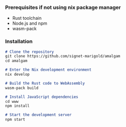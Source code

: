 ### Prerequisites if not using nix package manager

- Rust toolchain
- Node.js and npm
- wasm-pack

### Installation
```markdown
# Clone the repository
git clone https://github.com/signet-marigold/amalgam
cd amalgam

# Enter the Nix development environment
nix develop

# Build the Rust code to WebAssembly
wasm-pack build

# Install JavaScript dependencies
cd www
npm install

# Start the development server
npm start
```
